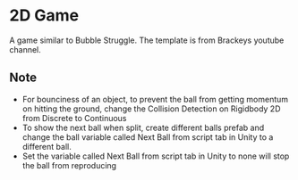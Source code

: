 # 2D Game
A game similar to Bubble Struggle. The template is from Brackeys youtube channel.

## Note
- For bounciness of an object, to prevent the ball from getting momentum on hitting the ground, change the Collision Detection on Rigidbody 2D from Discrete to Continuous
- To show the next ball when split, create different balls prefab and change the ball variable called Next Ball from script tab in Unity to a different ball.
- Set the variable called Next Ball from script tab in Unity to none will stop the ball from reproducing